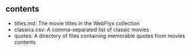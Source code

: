 ## contents

* titles.md: The movie titles in the WebFlyx collection
* classics.csv: A comma-separated list of classic movies
* quotes: A directory of files containing memorable quotes from movies contents

